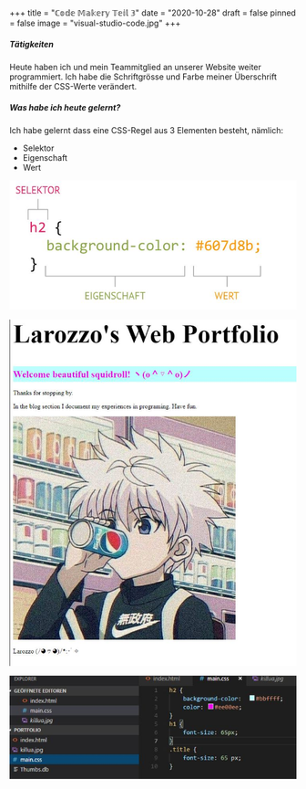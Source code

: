 +++
title = "ℂ𝕠𝕕𝕖 𝕄𝕒𝕜𝕖𝕣𝕪 𝕋𝕖𝕚𝕝 𝟛"
date = "2020-10-28"
draft = false
pinned = false
image = "visual-studio-code.jpg"
+++
##### Tätigkeiten

Heute haben ich und mein Teammitglied an unserer Website weiter programmiert. Ich habe die Schriftgrösse und Farbe meiner Überschrift mithilfe der CSS-Werte verändert.

##### Was habe ich heute gelernt?

Ich habe gelernt dass eine CSS-Regel aus 3 Elementen besteht, nämlich:

* Selektor
* Eigenschaft
* Wert

![](3-eigenschaften-css-regel.jpg)

![](web-portfolio-2.jpg)

![](einführung-3.jpg)